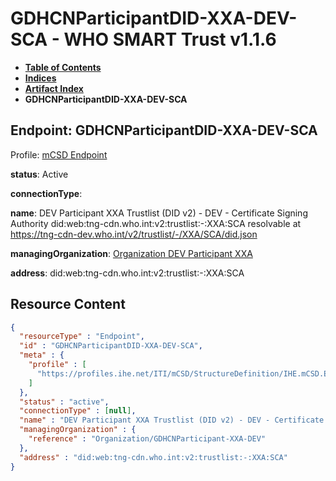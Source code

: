 # GDHCNParticipantDID-XXA-DEV-SCA - WHO SMART Trust v1.1.6

* [**Table of Contents**](toc.md)
* [**Indices**](indices.md)
* [**Artifact Index**](artifacts.md)
* **GDHCNParticipantDID-XXA-DEV-SCA**

## Endpoint: GDHCNParticipantDID-XXA-DEV-SCA

Profile: [mCSD Endpoint](https://profiles.ihe.net/ITI/mCSD/4.0.0/StructureDefinition-IHE.mCSD.Endpoint.html)

**status**: Active

**connectionType**: 

**name**: DEV Participant XXA Trustlist (DID v2) - DEV - Certificate Signing Authority did:web:tng-cdn.who.int:v2:trustlist:-:XXA:SCA resolvable at https://tng-cdn-dev.who.int/v2/trustlist/-/XXA/SCA/did.json

**managingOrganization**: [Organization DEV Participant XXA](Organization-GDHCNParticipant-XXA-DEV.md)

**address**: did:web:tng-cdn.who.int:v2:trustlist:-:XXA:SCA



## Resource Content

```json
{
  "resourceType" : "Endpoint",
  "id" : "GDHCNParticipantDID-XXA-DEV-SCA",
  "meta" : {
    "profile" : [
      "https://profiles.ihe.net/ITI/mCSD/StructureDefinition/IHE.mCSD.Endpoint"
    ]
  },
  "status" : "active",
  "connectionType" : [null],
  "name" : "DEV Participant XXA Trustlist (DID v2) - DEV - Certificate Signing Authority\ndid:web:tng-cdn.who.int:v2:trustlist:-:XXA:SCA\nresolvable at https://tng-cdn-dev.who.int/v2/trustlist/-/XXA/SCA/did.json",
  "managingOrganization" : {
    "reference" : "Organization/GDHCNParticipant-XXA-DEV"
  },
  "address" : "did:web:tng-cdn.who.int:v2:trustlist:-:XXA:SCA"
}

```
